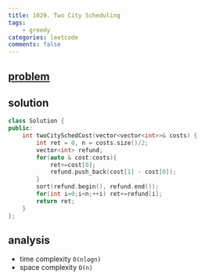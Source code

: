 ```yaml
---
title: 1029. Two City Scheduling
tags:  
    - greedy
categories: leetcode
comments: false
---
```


## [problem](https://leetcode.com/problems/two-city-scheduling/)

## solution
```c++
class Solution {
public:
    int twoCitySchedCost(vector<vector<int>>& costs) {
        int ret = 0, n = costs.size()/2;
        vector<int> refund;
        for(auto & cost:costs){
            ret+=cost[0];
            refund.push_back(cost[1] - cost[0]);
        }
        sort(refund.begin(), refund.end());
        for(int i=0;i<n;++i) ret+=refund[i];
        return ret;
    }
};
```
## analysis
- time complexity `O(nlogn)`
- space complexity `O(n)`